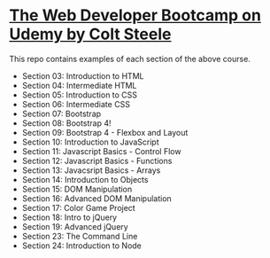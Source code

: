 # [The Web Developer Bootcamp on Udemy by Colt Steele](https://www.udemy.com/the-web-developer-bootcamp/)

This repo contains examples of each section of the above course.

- Section 03: Introduction to HTML
- Section 04: Intermediate HTML
- Section 05: Introduction to CSS
- Section 06: Intermediate CSS
- Section 07: Bootstrap
- Section 08: Bootstrap 4!
- Section 09: Bootstrap 4 - Flexbox and Layout
- Section 10: Introduction to JavaScript
- Section 11: Javascript Basics - Control Flow
- Section 12: Javascript Basics - Functions
- Section 13: Javacsript Basics - Arrays
- Section 14: Introduction to Objects
- Section 15: DOM Manipulation
- Section 16: Advanced DOM Manipulation
- Section 17: Color Game Project
- Section 18: Intro to jQuery
- Section 19: Advanced jQuery
- Section 23: The Command Line
- Section 24: Introduction to Node